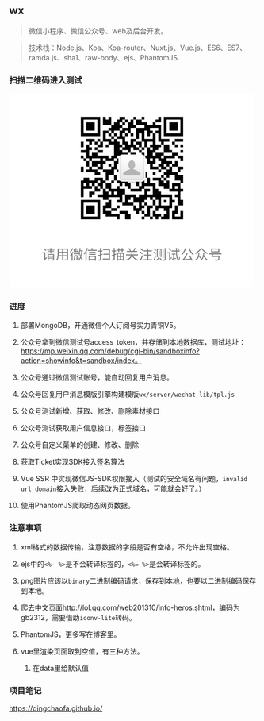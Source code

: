 ## wx

> 微信小程序、微信公众号、web及后台开发。

>技术栈：Node.js、Koa、Koa-router、Nuxt.js、Vue.js、ES6、ES7、ramda.js、sha1、raw-body、ejs、PhantomJS

### 扫描二维码进入测试

![测试二维码](https://raw.githubusercontent.com/dingchaofa/wx/master/static/img/test_account.png)

### 进度
1. 部署MongoDB，开通微信个人订阅号实力青铜V5。

2. 公众号拿到微信测试号access_token，并存储到本地数据库，测试地址：https://mp.weixin.qq.com/debug/cgi-bin/sandboxinfo?action=showinfo&t=sandbox/index。

3. 公众号通过微信测试账号，能自动回复用户消息。

4. 公众号回复用户消息模版引擎构建模版`wx/server/wechat-lib/tpl.js`

5. 公众号测试新增、获取、修改、删除素材接口

6. 公众号测试获取用户信息接口，标签接口

7. 公众号自定义菜单的创建、修改、删除

8. 获取Ticket实现SDK接入签名算法

9. Vue SSR 中实现微信JS-SDK权限接入（测试的安全域名有问题，`invalid url domain`接入失败，后续改为正式域名，可能就会好了。）

10. 使用PhantomJS爬取动态网页数据。

### 注意事项

1. xml格式的数据传输，注意数据的字段是否有空格，不允许出现空格。

2. ejs中的`<%- %>`是不会转译标签的，`<%= %>`是会转译标签的。

3. png图片应该以`binary`二进制编码请求，保存到本地，也要以二进制编码保存到本地。

4. 爬去中文页面http://lol.qq.com/web201310/info-heros.shtml，编码为gb2312，需要借助`iconv-lite`转码。

5. PhantomJS，更多写在博客里。

6. vue里渲染页面取到空值，有三种方法。
    1. 在data里给默认值

### 项目笔记
https://dingchaofa.github.io/